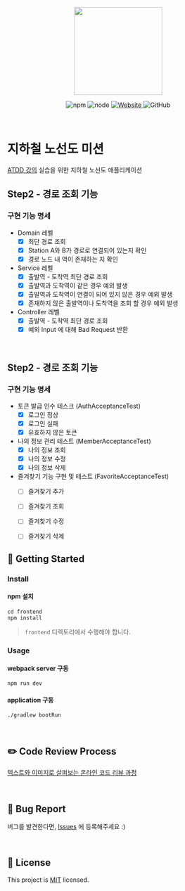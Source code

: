 <p align="center">
    <img width="200px;" src="https://raw.githubusercontent.com/woowacourse/atdd-subway-admin-frontend/master/images/main_logo.png"/>
</p>
<p align="center">
  <img alt="npm" src="https://img.shields.io/badge/npm-%3E%3D%205.5.0-blue">
  <img alt="node" src="https://img.shields.io/badge/node-%3E%3D%209.3.0-blue">
  <a href="https://edu.nextstep.camp/c/R89PYi5H" alt="nextstep atdd">
    <img alt="Website" src="https://img.shields.io/website?url=https%3A%2F%2Fedu.nextstep.camp%2Fc%2FR89PYi5H">
  </a>
  <img alt="GitHub" src="https://img.shields.io/github/license/next-step/atdd-subway-service">
</p>

<br>

# 지하철 노선도 미션
[ATDD 강의](https://edu.nextstep.camp/c/R89PYi5H) 실습을 위한 지하철 노선도 애플리케이션

## Step2 - 경로 조회 기능
### 구현 기능 명세
- Domain 레벨
    - [x] 최단 경로 조회
    - [x] Station A와 B가 경로로 연결되어 있는지 확인
    - [x] 경로 노드 내 역이 존재하는 지 확인

- Service 레벨
    - [x] 출발역 - 도착역 최단 경로 조회
    - [x] 출발역과 도착역이 같은 경우 예외 발생
    - [x] 출발역과 도착역이 연결이 되어 있지 않은 경우 예외 발생
    - [x] 존재하지 않은 출발역이나 도착역을 조회 할 경우 예외 발생

- Controller 레벨
    - [x] 출발역 - 도착역 최단 경로 조회
    - [x] 예외 Input 에 대해 Bad Request 반환

<br>

## Step2 - 경로 조회 기능
### 구현 기능 명세
- 토큰 발급 인수 테스크 (AuthAcceptanceTest)
  - [x] 로그인 정상
  - [x] 로그인 실패
  - [x] 유효하지 않은 토큰
  
- 나의 정보 관리 테스트 (MemberAcceptanceTest)
  - [x] 나의 정보 조회
  - [x] 나의 정보 수정
  - [x] 나의 정보 삭제
  
- 즐겨찾기 기능 구현 및 테스트 (FavoriteAcceptanceTest)
  - [ ] 즐겨찾기 추가
  - [ ] 즐겨찾기 조회
  - [ ] 즐겨찾기 수정
  - [ ] 즐겨찾기 삭제
  

## 🚀 Getting Started

### Install
#### npm 설치
```
cd frontend
npm install
```
> `frontend` 디렉토리에서 수행해야 합니다.

### Usage
#### webpack server 구동
```
npm run dev
```
#### application 구동
```
./gradlew bootRun
```
<br>

## ✏️ Code Review Process
[텍스트와 이미지로 살펴보는 온라인 코드 리뷰 과정](https://github.com/next-step/nextstep-docs/tree/master/codereview)

<br>

## 🐞 Bug Report

버그를 발견한다면, [Issues](https://github.com/next-step/atdd-subway-service/issues) 에 등록해주세요 :)

<br>

## 📝 License

This project is [MIT](https://github.com/next-step/atdd-subway-service/blob/master/LICENSE.md) licensed.
